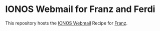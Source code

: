 # IONOS Webmail for Franz and Ferdi
This repository hosts the [IONOS Webmail](https://mail.ionos.de/) Recipe for [Franz](https://meetfranz.com/).